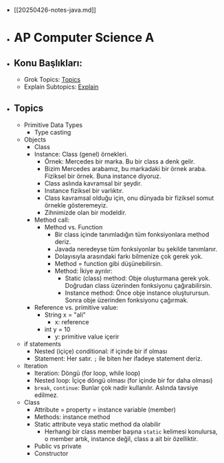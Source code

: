 
- [[20250426-notes-java.md]]

- # AP Computer Science A

- ## Konu Başlıkları:
	- Grok Topics: [Topics](https://grok.com/chat/f77733e3-ef94-4fae-913d-a21072f5d02c)
	- Explain Subtopics: [Explain](https://grok.com/chat/d5daa045-2e94-4e8d-ad08-58fe29334576)
- ## Topics
	- Primitive Data Types
		- Type casting
	- Objects
		- Class
		- Instance: Class (genel) örnekleri. 
			- Örnek: Mercedes bir marka. Bu bir class a denk gelir.
			- Bizim Mercedes arabamız, bu markadaki bir örnek araba. Fiziksel bir örnek. Buna instance diyoruz.
			- Class aslında kavramsal bir şeydir.
			- Instance fiziksel bir varlıktır.
			- Class kavramsal olduğu için, onu dünyada bir fiziksel somut örnekle gösteremeyiz.
			- Zihnimizde olan bir modeldir.
		- Method call:
			- Method vs. Function
				- Bir class içinde tanımladığın tüm fonksiyonlara method deriz.
				- Javada neredeyse tüm fonksiyonlar bu şekilde tanımlanır.
				- Dolayısıyla arasındaki farkı bilmenize çok gerek yok.
				- Method = function gibi düşünebilirsin.
				- Method: İkiye ayrılır:
					- Static (class) method: Obje oluşturmana gerek yok. Doğrudan class üzerinden fonksiyonu çağırabilirsin.
					- Instance method: Önce obje instance oluşturursun. Sonra obje üzerinden fonksiyonu çağırmak.
		- Reference vs. primitive value:
			- String x = "ali"
				- x: reference 
			- int y = 10
				- y: primitive value içerir
	- if statements
		- Nested (içiçe) conditional: if içinde bir if olması
		- Statement: Her satır. `;` ile biten her ifadeye statement deriz.
	- Iteration
		- Iteration: Döngü (for loop, while loop)
		- Nested loop: İçiçe döngü olması (for içinde bir for daha olması)
		- `break`, `continue`: Bunlar çok nadir kullanılır. Aslında tavsiye edilmez.
	- Class
		- Attribute = property = instance variable (member)
		- Methods: instance method
		- Static attribute veya static method da olabilir
			- Herhangi bir class member başına `static` kelimesi konulursa, o member artık, instance değil, class a ait bir özelliktir.
		- Public vs private
		- Constructor


